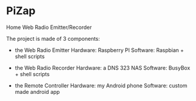 # PiZap
Home Web Radio Emitter/Recorder

The project is made of 3 components:
- the Web Radio Emitter
  Hardware: Raspberry PI
  Software: Raspbian + shell scripts
  
- the Web Radio Recorder
  Hardware: a DNS 323 NAS
  Software: BusyBox + shell scripts
  
- the Remote Controller
  Hardware: my Android phone
  Software: custom made android app
  

